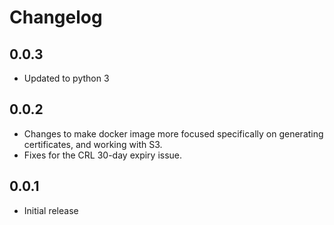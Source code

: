 # Changelog

## 0.0.3
- Updated to python 3

## 0.0.2
- Changes to make docker image more focused specifically on generating certificates, and working with S3.
- Fixes for the CRL 30-day expiry issue.

## 0.0.1

- Initial release
